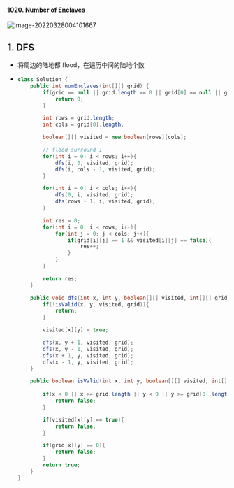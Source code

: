 #### [1020. Number of Enclaves](https://leetcode-cn.com/problems/number-of-enclaves/)

![image-20220328004101667](https://raw.githubusercontent.com/TWDH/Leetcode-From-Zero/pictures/img/image-20220328004101667.png)

## 1. DFS

- 将周边的陆地都 flood，在遍历中间的陆地个数

- ```java
  class Solution {
      public int numEnclaves(int[][] grid) {
          if(grid == null || grid.length == 0 || grid[0] == null || grid[0].length == 0){
              return 0;
          }
  
          int rows = grid.length;
          int cols = grid[0].length;
  
          boolean[][] visited = new boolean[rows][cols];
  
          // flood surround 1
          for(int i = 0; i < rows; i++){
              dfs(i, 0, visited, grid);
              dfs(i, cols - 1, visited, grid);
          }
  
          for(int i = 0; i < cols; i++){
              dfs(0, i, visited, grid);
              dfs(rows - 1, i, visited, grid);
          }
  
          int res = 0;
          for(int i = 0; i < rows; i++){
              for(int j = 0; j < cols; j++){
                  if(grid[i][j] == 1 && visited[i][j] == false){
                      res++;
                  }
              }
          }
  
          return res;
      }
  
      public void dfs(int x, int y, boolean[][] visited, int[][] grid){
          if(!isValid(x, y, visited, grid)){
              return;
          }
  
          visited[x][y] = true;
  
          dfs(x, y + 1, visited, grid);
          dfs(x, y - 1, visited, grid);
          dfs(x + 1, y, visited, grid);
          dfs(x - 1, y, visited, grid);
      }
  
      public boolean isValid(int x, int y, boolean[][] visited, int[][] grid){
          
          if(x < 0 || x >= grid.length || y < 0 || y >= grid[0].length){
              return false;
          }
  
          if(visited[x][y] == true){
              return false;
          }
  
          if(grid[x][y] == 0){
              return false;
          }
          return true;
      }
  }
  ```

